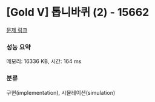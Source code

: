 # [Gold V] 톱니바퀴 (2) - 15662 

[문제 링크](https://www.acmicpc.net/problem/15662) 

### 성능 요약

메모리: 16336 KB, 시간: 164 ms

### 분류

구현(implementation), 시뮬레이션(simulation)

